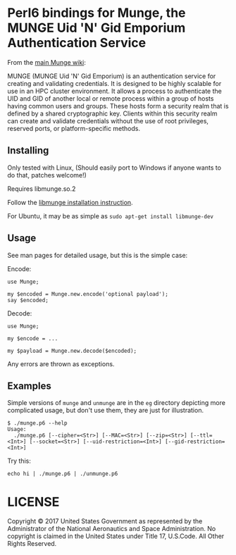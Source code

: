 Perl6 bindings for Munge, the MUNGE Uid 'N' Gid Emporium Authentication Service
===============================================================================

From the [main Munge wiki](https://github.com/dun/munge/wiki):

MUNGE (MUNGE Uid 'N' Gid Emporium) is an authentication service for
creating and validating credentials. It is designed to be highly
scalable for use in an HPC cluster environment. It allows a process to
authenticate the UID and GID of another local or remote process within
a group of hosts having common users and groups. These hosts form a
security realm that is defined by a shared cryptographic key. Clients
within this security realm can create and validate credentials without
the use of root privileges, reserved ports, or platform-specific
methods.

Installing
----------

Only tested with Linux, (Should easily port to Windows if anyone wants
to do that, patches welcome!)

Requires libmunge.so.2

Follow the [libmunge installation instruction](https://github.com/dun/munge/wiki/Installation-Guide).

For Ubuntu, it may be as simple as `sudo apt-get install libmunge-dev`

Usage
-----

See man pages for detailed usage, but this is the simple case:

Encode:

```perl6
use Munge;

my $encoded = Munge.new.encode('optional payload');
say $encoded;

```

Decode:
```perl6
use Munge;

my $encode = ...

my $payload = Munge.new.decode($encoded);
```

Any errors are thrown as exceptions.

Examples
--------

Simple versions of `munge` and `unmunge` are in the `eg` directory
depicting more complicated usage, but don't use them, they are just
for illustration.

```
$ ./munge.p6 --help
Usage:
  ./munge.p6 [--cipher=<Str>] [--MAC=<Str>] [--zip=<Str>] [--ttl=<Int>] [--socket=<Str>] [--uid-restriction=<Int>] [--gid-restriction=<Int>]
```

Try this:
```
echo hi | ./munge.p6 | ./unmunge.p6
```

LICENSE
=======

Copyright © 2017 United States Government as represented by the
Administrator of the National Aeronautics and Space Administration. No
copyright is claimed in the United States under Title 17,
U.S.Code. All Other Rights Reserved.
